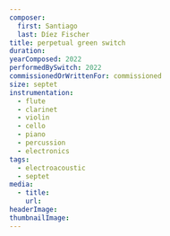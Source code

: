 ```yaml
---
composer:
  first: Santiago
  last: Díez Fischer
title: perpetual green switch
duration:
yearComposed: 2022
performedBySwitch: 2022
commissionedOrWrittenFor: commissioned
size: septet
instrumentation:
  - flute
  - clarinet
  - violin
  - cello
  - piano
  - percussion
  - electronics
tags:
  - electroacoustic
  - septet
media:
  - title:
    url:
headerImage:
thumbnailImage:
---
```

